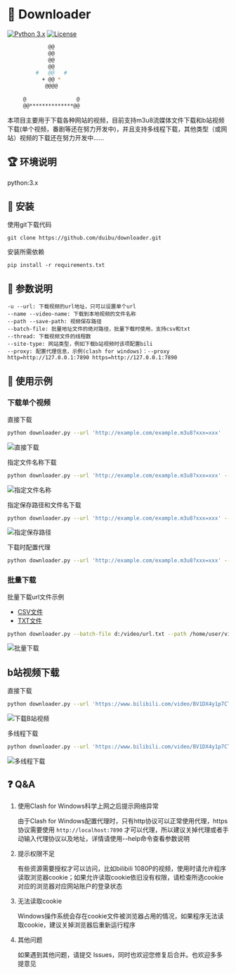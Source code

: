 # 🌱 Downloader
[![Python 3.x](https://img.shields.io/badge/python-3.x-yellow.svg)](https://www.python.org/) [![License](https://img.shields.io/badge/license-MIT-red.svg)](https://raw.githubusercontent.com/duibu/downloader/main/LICENSE) 

```bash
             @@                       
             @@                       
             @@     
             @@         
         #   @@   #     
           + @@ *                     
            @@@@        
                              
     @                @               
     @@**************@@  
```

本项目主要用于下载各种网站的视频，目前支持m3u8流媒体文件下载和b站视频下载(单个视频，番剧等还在努力开发中)，并且支持多线程下载，其他类型（或网站）视频的下载还在努力开发中......

## 🏆 环境说明

python:3.x

## 🔧 安装

使用git下载代码

```
git clone https://github.com/duibu/downloader.git
```

安装所需依赖

```
pip install -r requirements.txt
```

## 🚀 参数说明

```
-u --url: 下载视频的url地址，只可以设置单个url
--name --video-name: 下载到本地视频的文件名称
--path --save-path: 视频保存路径
--batch-file: 批量地址文件的绝对路径，批量下载时使用，支持csv和txt
--thread: 下载视频文件的线程数
--site-type: 网站类型，例如下载b站视频时该项配置bili
--proxy: 配置代理信息，示例(clash for windows)：--proxy http=http://127.0.0.1:7890 https=http://127.0.0.1:7890
```

## 🔨 使用示例

### 下载单个视频

直接下载

```bash
python downloader.py --url 'http://example.com/example.m3u8?xxx=xxx'
```

![直接下载](./example/image/Snipaste_2023-07-11_11-01-20.png)

指定文件名称下载

```bash
python downloader.py --url 'http://example.com/example.m3u8?xxx=xxx' --name video
```

![指定文件名称](./example/image/Snipaste_2023-07-11_11-03-57.png)

指定保存路径和文件名下载

```bash
python downloader.py --url 'http://example.com/example.m3u8?xxx=xxx' --name video --path /home/user/video
```

![指定保存路径](./example/image/Snipaste_2023-07-11_11-06-56.png)

下载时配置代理

```bash
python downloader.py --url 'http://example.com/example.m3u8?xxx=xxx' --proxy http='http://127.0.0.1:7890' https='https://127.0.0.1:7890'
```

### 批量下载

批量下载url文件示例

- [CSV文件](./example/batch-download.csv)
- [TXT文件](./example/batch-download.txt)

```bash
python downloader.py --batch-file d:/video/url.txt --path /home/user/video
```

![批量下载](./example/image/Snipaste_2023-07-11_10-54-46.png)

## b站视频下载

直接下载

```bash
python downloader.py --url 'https://www.bilibili.com/video/BV1DX4y1p7CT/' --site-type bili
```

![下载B站视频](./example/image/Snipaste_2023-07-11_11-08-24.png)

多线程下载

```bash
python downloader.py --url 'https://www.bilibili.com/video/BV1DX4y1p7CT/' --thread 2 --site-type bili
```

![多线程下载](./example/image/Snipaste_2023-07-11_11-10-07.png)



## ❓ Q&A

1. 使用Clash for Windows科学上网之后提示网络异常

   由于Clash for Windows配置代理时，只有http协议可以正常使用代理，https协议需要使用 `http://localhost:7890` 才可以代理，所以建议关掉代理或者手动输入代理协议以及地址，详情请使用--help命令查看参数说明

2. 提示权限不足

   有些资源需要授权才可以访问，比如bilibili 1080P的视频，使用时请允许程序读取浏览器cookie；如果允许读取cookie依旧没有权限，请检查所选cookie对应的浏览器对应网站账户的登录状态

3. 无法读取cookie

   Windows操作系统会存在cookie文件被浏览器占用的情况，如果程序无法读取cookie，建议关掉浏览器后重新运行程序

4. 其他问题

   如果遇到其他问题，请提交 Issues，同时也欢迎您修复后合并。也欢迎多多提意见
